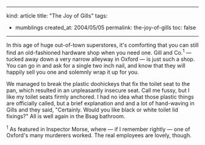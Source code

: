 -----
kind: article
title: "The Joy of Gills"
tags:
- mumblings
created_at: 2004/05/05
permalink: the-joy-of-gills
toc: false
-----

<p>In this age of huge out-of-town superstores, it's comforting that you can still find an old-fashioned hardware shop when you need one. Gill and Co.<sup>1</sup> &mdash; tucked away down a very narrow alleyway in Oxford &mdash; is just such a shop. You can go in and ask for a single two inch nail, and know that they will happily sell you one and solemnly wrap it up for you.</p><p>We managed to break the plastic doohickeys that fix the toilet seat to the pan, which resulted in an unpleasantly insecure seat. Call me fussy, but I like my toilet seats firmly anchored. I had no idea what those plastic things are officially called, but a brief explanation and and a lot of hand-waving in Gills and they said, "Certainly. Would you like black or white toilet lid fixings?" All is well again in the Bsag bathroom.</p><p><sup>1</sup> As featured in Inspector Morse, where &mdash; if I remember rightly &mdash; one of Oxford's many murderers worked. The real employees are lovely, though.</p>



